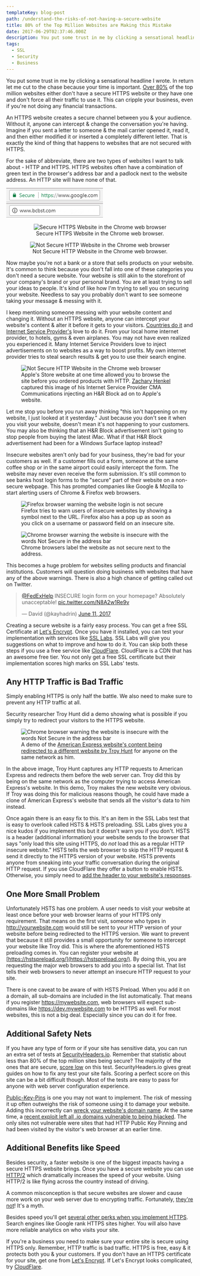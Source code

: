 ```yaml
---
templateKey: blog-post
path: /understand-the-risks-of-not-having-a-secure-website
title: 80% of the Top Million Websites are Making this Mistake
date: 2017-06-29T02:37:46.000Z
description: You put some trust in me by clicking a sensational headline I wrote. In return let me cut to the chase because your time is important. Over 80% of the top million websites either don't have a secure HTTPS website or they have one and don't force all their traffic to use it. This can cripple your business, even if you're not doing any financial transactions. 
tags:
  - SSL
  - Security
  - Business
---
```

You put some trust in me by clicking a sensational headline I wrote. In return let me cut to the chase because your time is important. [Over 80%](https://docs.google.com/spreadsheets/d/1IvrkNgwBLf88XQUoUUHmgNeIJAGKZPdA5HRJ6_KoUe8/edit#gid=1080831907&range=R254) of the top million websites either don't have a secure HTTPS website or they have one and don't force all their traffic to use it. This can cripple your business, even if you're not doing any financial transactions. 

An HTTPS website creates a secure channel between you & your audience. Without it, anyone can intercept & change the conversation you're having. Imagine if you sent a letter to someone & the mail carrier opened it, read it, and then either modified it or inserted a completely different letter. That is exactly the kind of thing that happens to websites that are not secured with HTTPS. 

For the sake of abbreviate, there are two types of websites I want to talk about - HTTP and HTTPS. HTTPS websites often have a combination of green text in the browser's address bar and a padlock next to the website address. An HTTP site will have none of that. 

![Clear Sans typeface](../../img/secure-url.jpg)
![Clear Sans typeface](non-secure-url.jpg)

<figure style="text-align:center;"> 
<img src="https://s3-us-west-2.amazonaws.com/mf-content/secure-url.jpg" alt="Secure HTTPS Website in the Chrome web browser"> 
<figcaption>Secure HTTPS Website in the Chrome web browser.</figcaption> 
</figure>

<figure style="text-align:center;"> 
<img src="https://s3-us-west-2.amazonaws.com/mf-content/non-secure-url.jpg" alt="Not Secure HTTP Website in the Chrome web browser"> 
<figcaption>Not Secure HTTP Website in the Chrome web browser.</figcaption> 
</figure>


Now maybe you're not a bank or a store that sells products on your website. It's common to think because you don't fall into one of these categories you don't need a secure website. Your website is still akin to the storefront of your company's brand or your personal brand. You are at least trying to sell your ideas to people. It's kind of like how I'm trying to sell you on securing your website. Needless to say you probably don't want to see someone taking your message & messing with it.

I keep mentioning someone messing with your website content and changing it. Without an HTTPS website, anyone can intercept your website's content & alter it before it gets to your visitors. [Countries do it](https://arstechnica.com/security/2015/04/meet-great-cannon-the-man-in-the-middle-weapon-china-used-on-github/) and [Internet Service Provider's](http://www.infoworld.com/article/2925839/net-neutrality/code-injection-new-low-isps.html) love to do it. From your local home internet provider, to hotels, gyms & even airplanes. You may not have even realized you experienced it. Many Internet Service Providers love to inject advertisements on to websites as a way to boost profits. My own internet provider tries to steal search results & get you to use their search engine. 

<figure> 
<img src="https://s3-us-west-2.amazonaws.com/mf-content/apple-store.jpg" alt="Not Secure HTTP Website in the Chrome web browser"> 
<figcaption>Apple's Store website at one time allowed you to browse the site before you ordered products with HTTP. <a href="http://zmhenkel.blogspot.com/2013/03/isp-advertisement-injection-cma.html">Zachary Henkel</a> captured this image of his Internet Service Provider CMA Communications injecting an H&R Block ad on to Apple's website. 
</figcaption> 
</figure>
Let me stop you before you run away thinking "this isn't happening on my website, I just looked at it yesterday." Just because you don't see it when you visit your website, doesn't mean it's not happening to your customers. You may also be thinking that an H&R Block advertisement isn't going to stop people from buying the latest iMac. What if that H&R Block advertisement had been for a Windows Surface laptop instead? 

Insecure websites aren't only bad for your business, they're bad for your customers as well. If a customer fills out a form, someone at the same coffee shop or in the same airport could easily intercept the form. The website may never even receive the form submission. It's still common to see banks host login forms to the "secure" part of their website on a non-secure webpage. This has prompted companies like Google & Mozilla to start alerting users of Chrome & Firefox web browsers. 

<figure> 
<img src="https://s3-us-west-2.amazonaws.com/mf-content/firefox-http-login.jpg" alt="Firefox browser warning the website login is not secure"> 
<figcaption>Firefox tries to warn users of insecure websites by showing a symbol next to the URL. Firefox also has a pop up as soon as you click on a username or password field on an insecure site.</figcaption> 
</figure>

<figure>  
<img src="https://s3-us-west-2.amazonaws.com/mf-content/chrome-http-login.jpg" alt="Chrome browser warning the website is insecure with the words Not Secure in the address bar">  
<figcaption>Chrome browsers label the website as not secure next to the address.</figcaption>  
</figure>

This becomes a huge problem for websites selling products and financial institutions. Customers will question doing business with websites that have any of the above warnings. There is also a high chance of getting called out on Twitter.

<div style="margin:0 auto; max-width:500px"><blockquote class="twitter-tweet" data-lang="en"><p lang="en" dir="ltr"><a href="https://twitter.com/FedExHelp">@FedExHelp</a> INSECURE login form on your homepage? Absolutely unacceptable! <a href="https://t.co/N8A2w1Re9v">pic.twitter.com/N8A2w1Re9v</a></p>&mdash; David (@kayhadrin) <a href="https://twitter.com/kayhadrin/status/873730104240754688">June 11, 2017</a></blockquote></div>
<script async src="//platform.twitter.com/widgets.js" charset="utf-8"></script>

Creating a secure website is a fairly easy process. You can get a free SSL Certificate at [Let's Encrypt](https://letsencrypt.org/). Once you have it installed, you can test your implementation with services like [SSL Labs](https://www.ssllabs.com/ssltest/). SSL Labs will give you suggestions on what to improve and how to do it. You can skip both these steps if you use a free service like [CloudFlare](https://cloudflare.com). CloudFlare is a CDN that has an awesome free tier. You not only get a free SSL certificate but their implementation scores high marks on SSL Labs' tests.

## Any HTTP Traffic is Bad Traffic

Simply enabling HTTPS is only half the battle. We also need to make sure to prevent any HTTP traffic at all. 

Security researcher Troy Hunt did a demo showing what is possible if you simply try to redirect your visitors to the HTTPS website. 

<figure>  
<img src="https://s3-us-west-2.amazonaws.com/mf-content/american-express.jpg" alt="Chrome browser warning the website is insecure with the words Not Secure in the address bar">  
<figcaption>A demo of the <a href="https://www.troyhunt.com/understanding-http-strict-transport/">American Express website's content being redirected to a different website by Troy Hunt</a> for anyone on the same network as him.
</figcaption>  
</figure>

In the above image, Troy Hunt captures any HTTP requests to American Express and redirects them before the web server can. Troy did this by being on the same network as the computer trying to access American Express's website. In this demo, Troy makes the new website very obvious. If Troy was doing this for malicious reasons though, he could have made a clone of American Express's website that sends all the visitor's data to him instead.

Once again there is an easy fix to this. It's an item in the SSL Labs test that is easy to overlook called HSTS & HSTS preloading. SSL Labs gives you a nice kudos if you implement this but it doesn't warn you if you don't. HSTS is a header (additional information) your website sends to the browser that says "only load this site using HTTPS, do *not* load this as a regular HTTP insecure website." HSTS tells the web browser to skip the HTTP request & send it directly to the HTTPS version of your website. HSTS prevents anyone from sneaking into your traffic conversation during the original HTTP request. If you use CloudFlare they offer a button to enable HSTS. Otherwise, you simply need to [add the header to your website's responses](https://https.cio.gov/hsts/).

## One More Small Problem

Unfortunately HSTS has one problem. A user needs to visit your website at least once before your web browser learns of your HTTPS only requirement. That means on the first visit, someone who types in http://yourwebsite.com would still be sent to your HTTP version of your website before being redirected to the HTTPS version. We want to prevent that because it still provides a small opportunity for someone to intercept your website like Troy did. This is where the aforementioned HSTS preloading comes in. You can register your website at [https://hstspreload.org/](https://hstspreload.org/). By doing this, you are requesting the major web browsers to add you into a special list. That list tells their web browsers to never attempt an insecure HTTP request to your site. 

There is one caveat to be aware of with HSTS Preload. When you add it on a domain, all sub-domains are included in the list automatically. That means if you register https://mywebsite.com, web browsers will expect sub-domains like https://dev.mywebsite.com to be HTTPS as well. For most websites, this is not a big deal. Especially since you can do it for free.

## Additional Safety Nets 

If you have any type of form or if your site has sensitive data, you can run an extra set of tests at [SecurityHeaders.io](https://securityheaders.io/). Remember that statistic about less than 80% of the top million sites being secure? The majority of the ones that are secure, [score low](https://scotthelme.co.uk/alexa-top-1-million-crawl-aug-2016/) on this test.  SecurityHeaders.io gives great guides on how to fix any test your site fails. Scoring a perfect score on this site can be a bit difficult though. Most of the tests are easy to pass for anyone with web server configuration experience. 

[Public-Key-Pins](https://scotthelme.co.uk/hpkp-http-public-key-pinning/) is one you may not want to implement. The risk of messing it up often outweighs the risk of someone using it to damage your website. Adding this incorrectly can [wreck your website's domain name](https://blog.qualys.com/ssllabs/2016/09/06/is-http-public-key-pinning-dead). At the same time, a [recent exploit left all .io domains vulnerable to being hijacked](https://thehackerblog.com/the-io-error-taking-control-of-all-io-domains-with-a-targeted-registration/). The only sites not vulnerable were sites that had HTTP Public Key Pinning and had been visited by the visitor's web browser at an earlier time.

## Additional Benefits like Speed

Besides security, a faster website is one of the biggest impacts having a secure HTTPS website brings. Once you have a secure website you can use [HTTP/2](https://mattferderer.com/switch-to-http2-the-easiest-way-to-speed-up-your-site/) which dramatically increases the speed of your website. Using HTTP/2 is like flying across the country instead of driving.

A common misconception is that secure websites are slower and cause more work on your web server due to encrypting traffic. Fortunately, [they're not](https://istlsfastyet.com/)! It's a myth.

Besides speed you'll get [several other perks when you implement HTTPS](https://mattferderer.com/reasons-why-every-website-should-use-ssl-https-where-to-get-a-free-ssl/). Search engines like Google rank HTTPS sites higher. You will also have more reliable analytics on who visits your site. 

If you're a business you need to make sure your entire site is secure using HTTPS only. Remember, HTTP traffic is bad traffic. HTTPS is free, easy & it protects both you & your customers. If you don't have an HTTPS certificate for your site, get one from [Let's Encrypt](https://letsencrypt.org/). If Let's Encrypt looks complicated, try [CloudFlare](https://cloudflare.com).